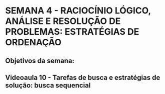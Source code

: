 # SEMANA 4 - RACIOCÍNIO LÓGICO, ANÁLISE E RESOLUÇÃO DE PROBLEMAS: ESTRATÉGIAS DE ORDENAÇÃO

## Objetivos da semana:


## Videoaula 10 - Tarefas de busca e estratégias de solução: busca sequencial
